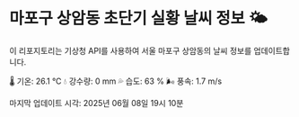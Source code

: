 
# 마포구 상암동 초단기 실황 날씨 정보 🌤️

이 리포지토리는 기상청 API를 사용하여 서울 마포구 상암동의 날씨 정보를 업데이트합니다. 

🌡️ 기온: 26.1 ℃
💧 강수량: 0 mm
💦 습도: 63 %
🌬️ 풍속: 1.7 m/s

마지막 업데이트 시각: 2025년 06월 08일 19시 10분    
